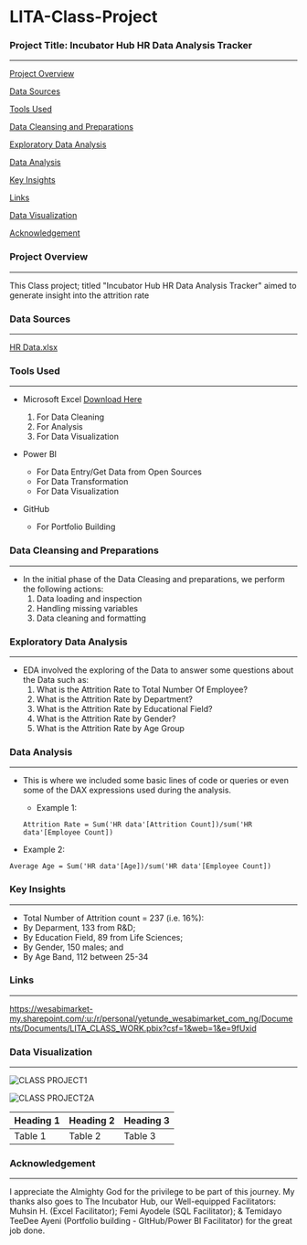 # LITA-Class-Project

### Project Title: Incubator Hub HR Data Analysis Tracker
------------------

[Project Overview](#project-overview)

[Data Sources](#data-sources)

[Tools Used](#tools-used)

[Data Cleansing and Preparations](#data-cleansing-and-preparations)

[Exploratory Data Analysis](#exploratory-data-analysis)

[Data Analysis](#data-analysis)

[Key Insights](#key-insights)

[Links](#links)

[Data Visualization](#data-visualization)

[Acknowledgement](#acknowledgement)

### Project Overview
-------------------
This Class project; titled "Incubator Hub HR Data Analysis Tracker" aimed to generate insight into the attrition rate

### Data Sources
----------------
[HR Data.xlsx](https://github.com/user-attachments/files/17624020/HR.Data.xlsx)


### Tools Used
--------------

- Microsoft Excel [Download Here](http://www.microsoft.com)
  1. For Data Cleaning
  2. For Analysis
  3. For Data Visualization

- Power BI
  - For Data Entry/Get Data from Open Sources
  - For Data Transformation
  - For Data Visualization
 
- GitHub
  - For Portfolio Building

### Data Cleansing and Preparations
-----------------------------------
- In the initial phase of the Data Cleasing and preparations, we perform the following actions:
  1. Data loading and inspection
  2. Handling missing variables
  3. Data cleaning and formatting

### Exploratory Data Analysis
-----------------------------
- EDA involved the exploring of the Data to answer some questions about the Data such as:
  1. What is the Attrition Rate to Total Number Of Employee?
  2. What is the Attrition Rate by Department?
  3. What is the Attrition Rate by Educational Field?
  4. What is the Attrition Rate by Gender?
  5. What is the Attrition Rate by Age Group
  

### Data Analysis
-----------------
- This is where we included some basic lines of code or queries or even some of the DAX expressions used during the analysis.
   - Example 1:
   ~~~Power BI
   Attrition Rate = Sum('HR data'[Attrition Count])/sum('HR data'[Employee Count])
   ~~~

 - Example 2:
 ~~~Power BI
 Average Age = Sum('HR data'[Age])/sum('HR data'[Employee Count])
 ~~~

### Key Insights
----------------
- Total Number of Attrition count = 237 (i.e. 16%):
- By Deparment, 133 from R&D;
- By Education Field, 89 from Life Sciences;
- By Gender, 150 males; and
- By Age Band, 112 between 25-34

### Links
---------
https://wesabimarket-my.sharepoint.com/:u:/r/personal/yetunde_wesabimarket_com_ng/Documents/Documents/LITA_CLASS_WORK.pbix?csf=1&web=1&e=9fUxid

### Data Visualization
----------------------

![CLASS PROJECT1](https://github.com/user-attachments/assets/873250a2-a38b-440a-8640-a74daa98b7fb)

![CLASS PROJECT2A](https://github.com/user-attachments/assets/53b71cf7-46f6-4b9c-9d12-9563773877f1)


|Heading 1|Heading 2|Heading 3|
|---------|---------|---------|
|Table 1|Table 2|Table 3|



### Acknowledgement
------------------

I appreciate the Almighty God for the privilege to be part of this journey. My thanks also goes to The Incubator Hub, our Well-equipped Facilitators: Muhsin H. (Excel Facilitator); Femi Ayodele (SQL Facilitator); & Temidayo TeeDee Ayeni (Portfolio building - GItHub/Power BI Facilitator) for the great job done.
